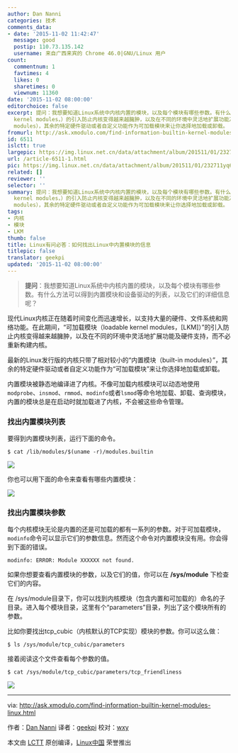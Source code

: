 ```yaml
---
author: Dan Nanni
categories: 技术
comments_data:
- date: '2015-11-02 11:42:47'
  message: good
  postip: 110.73.135.142
  username: 来自广西来宾的 Chrome 46.0|GNU/Linux 用户
count:
  commentnum: 1
  favtimes: 4
  likes: 0
  sharetimes: 0
  viewnum: 11360
date: '2015-11-02 08:00:00'
editorchoice: false
excerpt: 提问：我想要知道Linux系统中内核内置的模块，以及每个模块有哪些参数。有什么方法可以得到内置模块和设备驱动的列表，以及它们的详细信息呢？  现代Linux内核正在随着时间变化而迅速增长，以支持大量的硬件、文件系统和网络功能。在此期间，可加载模块（loadable
  kernel modules，）的引入防止内核变得越来越臃肿，以及在不同的环境中灵活地扩展功能及硬件支持，而不必重新构建内核。 最新的Linux发行版的内核只带了相对较小的内置模块（built-in
  modules），其余的特定硬件驱动或者自定义功能作为可加载模块来让你选择地加载或卸载。 内
fromurl: http://ask.xmodulo.com/find-information-builtin-kernel-modules-linux.html
id: 6511
islctt: true
largepic: https://img.linux.net.cn/data/attachment/album/201511/01/232711yq6p65ccibc9cyxp.jpg
url: /article-6511-1.html
pic: https://img.linux.net.cn/data/attachment/album/201511/01/232711yq6p65ccibc9cyxp.jpg.thumb.jpg
related: []
reviewer: ''
selector: ''
summary: 提问：我想要知道Linux系统中内核内置的模块，以及每个模块有哪些参数。有什么方法可以得到内置模块和设备驱动的列表，以及它们的详细信息呢？  现代Linux内核正在随着时间变化而迅速增长，以支持大量的硬件、文件系统和网络功能。在此期间，可加载模块（loadable
  kernel modules，）的引入防止内核变得越来越臃肿，以及在不同的环境中灵活地扩展功能及硬件支持，而不必重新构建内核。 最新的Linux发行版的内核只带了相对较小的内置模块（built-in
  modules），其余的特定硬件驱动或者自定义功能作为可加载模块来让你选择地加载或卸载。 内
tags:
- 内核
- 模块
- LKM
thumb: false
title: Linux有问必答：如何找出Linux中内置模块的信息
titlepic: false
translator: geekpi
updated: '2015-11-02 08:00:00'
---
```



> 
> **提问**：我想要知道Linux系统中内核内置的模块，以及每个模块有哪些参数。有什么方法可以得到内置模块和设备驱动的列表，以及它们的详细信息呢？
> 
> 
> 


现代Linux内核正在随着时间变化而迅速增长，以支持大量的硬件、文件系统和网络功能。在此期间，“可加载模块（loadable kernel modules，[LKM]）”的引入防止内核变得越来越臃肿，以及在不同的环境中灵活地扩展功能及硬件支持，而不必重新构建内核。


最新的Linux发行版的内核只带了相对较小的“内置模块（built-in modules）”，其余的特定硬件驱动或者自定义功能作为“可加载模块”来让你选择地加载或卸载。


内置模块被静态地编译进了内核。不像可加载内核模块可以动态地使用`modprobe`、`insmod`、`rmmod`、`modinfo`或者`lsmod`等命令地加载、卸载、查询模块，内置的模块总是在启动时就加载进了内核，不会被这些命令管理。


### 找出内置模块列表


要得到内置模块列表，运行下面的命令。



```
$ cat /lib/modules/$(uname -r)/modules.builtin 

```

![](/data/attachment/album/201511/01/232711yq6p65ccibc9cyxp.jpg)


你也可以用下面的命令来查看有哪些内置模块：


![](/data/attachment/album/201511/01/232714azzxxj4lj7mmqltm.jpg)


### 找出内置模块参数


每个内核模块无论是内置的还是可加载的都有一系列的参数。对于可加载模块，`modinfo`命令可以显示它们的参数信息。然而这个命令对内置模块没有用。你会得到下面的错误。



```
modinfo: ERROR: Module XXXXXX not found.

```

如果你想要查看内置模块的参数，以及它们的值，你可以在 **/sys/module** 下检查它们的内容。


在 /sys/module目录下，你可以找到内核模块（包含内置和可加载的）命名的子目录。进入每个模块目录，这里有个“parameters”目录，列出了这个模块所有的参数。


比如你要找出tcp\_cubic（内核默认的TCP实现）模块的参数。你可以这么做：



```
$ ls /sys/module/tcp_cubic/parameters 

```

接着阅读这个文件查看每个参数的值。



```
$ cat /sys/module/tcp_cubic/parameters/tcp_friendliness 

```

![](/data/attachment/album/201511/01/232716riqyd474ir934iq4.jpg)




---


via: <http://ask.xmodulo.com/find-information-builtin-kernel-modules-linux.html>


作者：[Dan Nanni](http://ask.xmodulo.com/author/nanni) 译者：[geekpi](https://github.com/geekpi) 校对：[wxy](https://github.com/wxy)


本文由 [LCTT](https://github.com/LCTT/TranslateProject) 原创编译，[Linux中国](https://linux.cn/) 荣誉推出